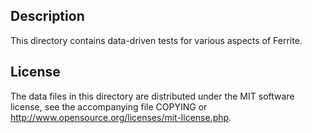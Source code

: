 Description
------------

This directory contains data-driven tests for various aspects of Ferrite.

License
--------

The data files in this directory are distributed under the MIT software
license, see the accompanying file COPYING or
http://www.opensource.org/licenses/mit-license.php.

